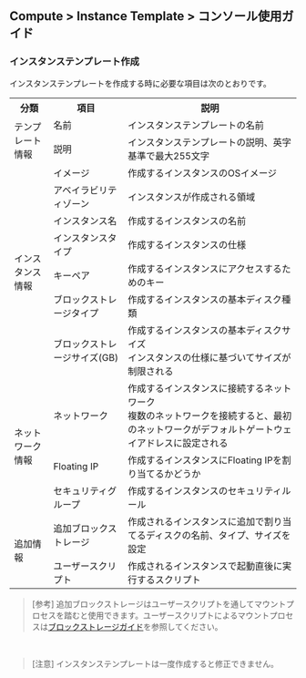 ## Compute > Instance Template > コンソール使用ガイド

### インスタンステンプレート作成
インスタンステンプレートを作成する時に必要な項目は次のとおりです。

<table class="it">
  <tr>
    <th>分類</th>
    <th>項目</th>
    <th>説明</th>
  </tr>
  <tr>
    <td rowspan="2">テンプレート情報</td>
    <td>名前</td>
    <td>インスタンステンプレートの名前</td>
  </tr>
  <tr>
    <td>説明</td>
    <td>インスタンステンプレートの説明、英字基準で最大255文字</td>
  </tr>
  <tr>
    <td rowspan="7">インスタンス情報</td>
    <td>イメージ</td>
    <td>作成するインスタンスのOSイメージ</td>
  </tr>
  <tr>
    <td>アベイラビリティゾーン</td>
    <td>インスタンスが作成される領域</td>
  </tr>
  <tr>
    <td>インスタンス名</td>
    <td>作成するインスタンスの名前</td>
  </tr>
  <tr>
    <td>インスタンスタイプ</td>
    <td>作成するインスタンスの仕様</td>
  </tr>
  <tr>
    <td>キーペア</td>
    <td>作成するインスタンスにアクセスするためのキー</td>
  </tr>  
  <tr>
    <td>ブロックストレージタイプ</td>
    <td>作成するインスタンスの基本ディスク種類</td>
  </tr>
  <tr>
    <td>ブロックストレージサイズ(GB)</td>
    <td>作成するインスタンスの基本ディスクサイズ<br>インスタンスの仕様に基づいてサイズが制限される</td>
  </tr>
  <tr>
    <td rowspan="3">ネットワーク情報</td>
    <td>ネットワーク</td>
    <td>作成するインスタンスに接続するネットワーク<br>複数のネットワークを接続すると、最初のネットワークがデフォルトゲートウェイアドレスに設定される</td>
  </tr>
  <tr>
    <td>Floating IP</td>
    <td>作成するインスタンスにFloating IPを割り当てるかどうか</td>
  </tr>
  <tr>
    <td>セキュリティグループ</td>
    <td>作成するインスタンスのセキュリティルール</td>
  </tr>
  <tr>
    <td rowspan="2">追加情報</td>
    <td>追加ブロックストレージ</td>
    <td>作成されるインスタンスに追加で割り当てるディスクの名前、タイプ、サイズを設定</td>
  </tr>   
  <tr>
    <td>ユーザースクリプト</td>
    <td>作成されるインスタンスで起動直後に実行するスクリプト</td>
  </tr>
</table>

> [参考]
> 追加ブロックストレージはユーザースクリプトを通してマウントプロセスを踏むと使用できます。ユーザースクリプトによるマウントプロセスは[ブロックストレージガイド](/Storage/Block%20Storage/ja/overview/#_2)を参照してください。

<br/>

> [注意]
> インスタンステンプレートは一度作成すると修正できません。
